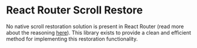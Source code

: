 # React Router Scroll Restore

No native scroll restoration solution is present in React Router (read more about the reasoning [here](https://reactrouter.com/web/guides/scroll-restoration)). This library exists to provide a clean and efficient method for implementing this restoration functionality.
